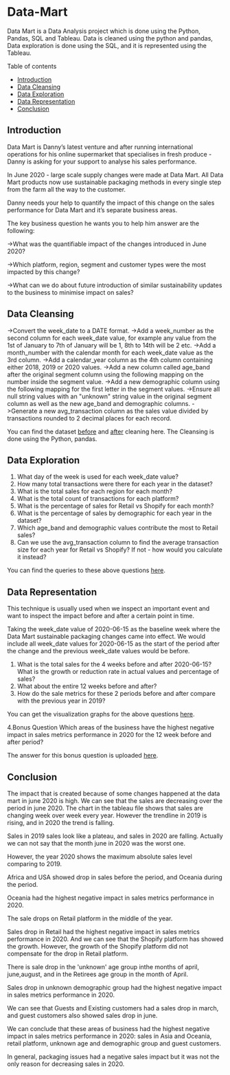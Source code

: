 # Data-Mart
Data Mart is a Data Analysis project which is done using the Python, Pandas, SQL and Tableau. Data is cleaned using the python and pandas, Data exploration is done using the SQL, and it is represented using the Tableau.

Table of contents
- [Introduction](#introduction)
- [Data Cleansing](#data-cleansing)
- [Data Exploration](#data-exploration) 
- [Data Representation](#data-representation)
- [Conclusion](#conclusion)


## Introduction
Data Mart is Danny’s latest venture and after running international operations for his online supermarket that specialises in fresh produce - Danny is asking for your support to analyse his sales performance.

In June 2020 - large scale supply changes were made at Data Mart. All Data Mart products now use sustainable packaging methods in every single step from the farm all the way to the customer.

Danny needs your help to quantify the impact of this change on the sales performance for Data Mart and it’s separate business areas.

The key business question he wants you to help him answer are the following:

->What was the quantifiable impact of the changes introduced in June 2020?

->Which platform, region, segment and customer types were the most impacted by this change?

->What can we do about future introduction of similar sustainability updates to the business to minimise impact on sales?


## Data Cleansing
->Convert the week_date to a DATE format. 
->Add a week_number as the second column for each week_date value, for example any value from the 1st of January to 7th of January will be 1, 8th to 14th will be 2 etc. 
->Add a month_number with the calendar month for each week_date value as the 3rd column. 
->Add a calendar_year column as the 4th column containing either 2018, 2019 or 2020 values. 
->Add a new column called age_band after the original segment column using the following mapping on the number inside the segment value. 
->Add a new demographic column using the following mapping for the first letter in the segment values. 
->Ensure all null string values with an "unknown" string value in the original segment column as well as the new age_band and demographic columns. 
->Generate a new avg_transaction column as the sales value divided by transactions rounded to 2 decimal places for each record. 

You can find the dataset [before](data_mart.csv) and [after](cleaned_data_mart.csv) cleaning here. The Cleansing is done using the Python, pandas.

## Data Exploration
1. What day of the week is used for each week_date value?
2. How many total transactions were there for each year in the dataset?
3. What is the total sales for each region for each month?
4. What is the total count of transactions for each platform?
5. What is the percentage of sales for Retail vs Shopify for each month?
6. What is the percentage of sales by demographic for each year in the dataset?
7. Which age_band and demographic values contribute the most to Retail sales?
8. Can we use the avg_transaction column to find the average transaction size for each year for Retail vs Shopify? If not - how would you calculate it instead?                                                                

You can find the queries to these above questions [here](cleaned_data_mart.sql).

## Data Representation
This technique is usually used when we inspect an important event and want to inspect the impact before and after a certain point in time.

Taking the week_date value of 2020-06-15 as the baseline week where the Data Mart sustainable packaging changes came into effect. We would include all week_date values for 2020-06-15 as the start of the period after the change and the previous week_date values would be before.

1. What is the total sales for the 4 weeks before and after 2020-06-15? What is the growth or reduction rate in actual values and percentage of sales?
2. What about the entire 12 weeks before and after?
3. How do the sale metrics for these 2 periods before and after compare with the previous year in 2019?

You can get the visualization graphs for the above questions [here](cleaned_data_mart.twbx).

4.Bonus Question
Which areas of the business have the highest negative impact in sales metrics performance in 2020 for the 12 week before and after period?

The answer for this bonus question is uploaded [here](cleaned_data_mart.sql).

## Conclusion

The impact that is created because of some changes happened at the data mart in june 2020 is high. 
We can see that the sales are decreasing over the period in june 2020. The chart in the tableau file shows that sales are changing week over week every year. However the trendline in 2019 is rising, and in 2020 the trend is falling.

Sales in 2019 sales look like a plateau, and sales in 2020 are falling. Actually we can not say that the month june in 2020 was the worst one.

However, the year 2020 shows the maximum absolute sales level comparing to 2019.

Africa and USA showed drop in sales before the period, and Oceania during the period.

Oceania had the highest negative impact in sales metrics performance in 2020.

The sale drops on Retail platform in the middle of the year.

Sales drop in Retail had the highest negative impact in sales metrics performance in 2020. And we can see that the Shopify platform has showed the growth. However, the growth of the Shopify platform did not compensate for the drop in Retail platform.

There is sale drop in the 'unknown' age group inthe months of april, june,august, and in the Retirees age group in the month of April.

Sales drop in unknown demographic group had the highest negative impact in sales metrics performance in 2020.

We can see that Guests and Existing customers had a sales drop in march, and guest customers also showed sales drop in june.

We can conclude that these areas of business had the highest negative impact in sales metrics performance in 2020: sales in Asia and Oceania, retail platform, unknown age and demographic group and guest customers.

In general, packaging issues had a negative sales impact but it was not the only reason for decreasing sales in 2020.
